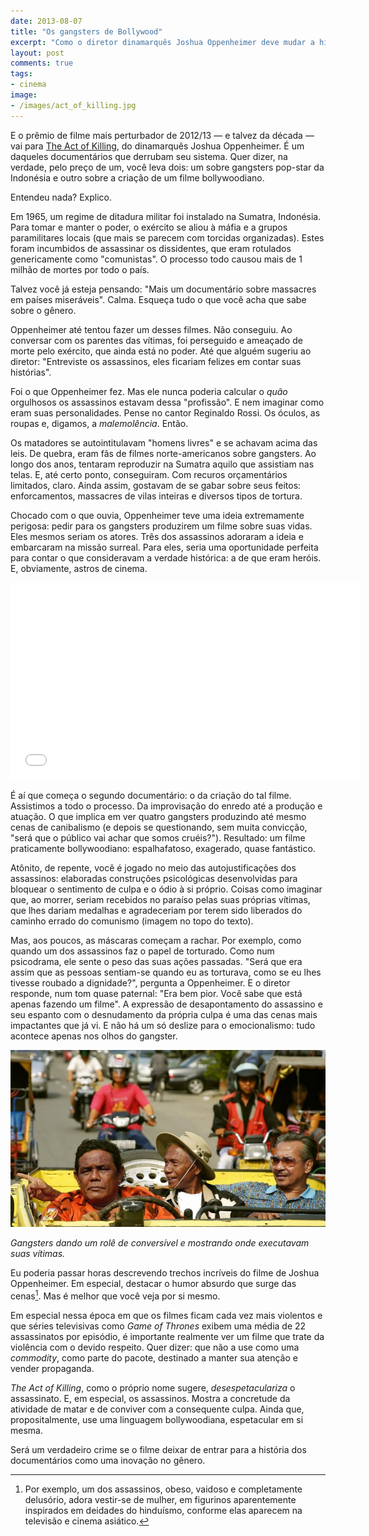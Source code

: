```yaml
---
date: 2013-08-07
title: "Os gangsters de Bollywood"
excerpt: "Como o diretor dinamarquês Joshua Oppenheimer deve mudar a história dos documentários com seu filme The Act of Killing"
layout: post
comments: true
tags:
- cinema
image:
- /images/act_of_killing.jpg
---
```



E o prêmio de filme mais perturbador de 2012/13 — e talvez da década — vai para [The Act of Killing](http://theactofkilling.com/), do dinamarquês Joshua Oppenheimer. É um daqueles documentários que derrubam seu sistema. Quer dizer, na verdade, pelo preço de um, você leva dois: um sobre gangsters pop-star da Indonésia e outro sobre a criação de um filme bollywoodiano.

Entendeu nada? Explico.

Em 1965, um regime de ditadura militar foi instalado na Sumatra, Indonésia. Para tomar e manter o poder, o exército se aliou à máfia e a grupos paramilitares locais (que mais se parecem com torcidas organizadas). Estes foram incumbidos de assassinar os dissidentes, que eram rotulados genericamente como "comunistas". O processo todo causou mais de 1 milhão de mortes por todo o país.

Talvez você já esteja pensando: "Mais um documentário sobre massacres em países miseráveis". Calma. Esqueça tudo o que você acha que sabe sobre o gênero.

Oppenheimer até tentou fazer um desses filmes. Não conseguiu. Ao conversar com os parentes das vítimas, foi perseguido e ameaçado de morte pelo exército, que ainda está no poder. Até que alguém sugeriu ao diretor: "Entreviste os assassinos, eles ficariam felizes em contar suas histórias".

Foi o que Oppenheimer fez. Mas ele nunca poderia calcular o *quão* orgulhosos os assassinos estavam dessa "profissão". E nem imaginar como eram suas personalidades. Pense no cantor Reginaldo Rossi. Os óculos, as roupas e, digamos, a *malemolência*. Então.

Os matadores se autointitulavam "homens livres" e se achavam acima das leis. De quebra, eram fãs de filmes norte-americanos sobre gangsters. Ao longo dos anos, tentaram reproduzir na Sumatra aquilo que assistiam nas telas. E, até certo ponto, conseguiram. Com recuros orçamentários limitados, claro. Ainda assim, gostavam de se gabar sobre seus feitos: enforcamentos, massacres de vilas inteiras e diversos tipos de tortura.

Chocado com o que ouvia, Oppenheimer teve uma ideia extremamente perigosa: pedir para os gangsters produzirem um filme sobre suas vidas. Eles mesmos seriam os atores. Três dos assassinos adoraram a ideia e embarcaram na missão surreal. Para eles, seria uma oportunidade perfeita para contar o que consideravam a verdade histórica: a de que eram heróis. E, obviamente, astros de cinema.

<iframe width="560" height="315" src="//www.youtube.com/embed/SD5oMxbMcHM" frameborder="0" allowfullscreen></iframe>

É aí que começa o segundo documentário: o da criação do tal filme. Assistimos a todo o processo. Da improvisação do enredo até a produção e atuação. O que implica em ver quatro gangsters produzindo até mesmo cenas de canibalismo (e depois se questionando, sem muita convicção, "será que o público vai achar que somos cruéis?"). Resultado: um filme praticamente bollywoodiano: espalhafatoso, exagerado, quase fantástico.

Atônito, de repente, você é jogado no meio das autojustificações dos assassinos: elaboradas construções psicológicas desenvolvidas para bloquear o sentimento de culpa e o ódio à si próprio. Coisas como imaginar que, ao morrer, seriam recebidos no paraíso pelas suas próprias vítimas, que lhes dariam medalhas e agradeceriam por terem sido liberados do caminho errado do comunismo (imagem no topo do texto).

Mas, aos poucos, as máscaras começam a rachar. Por exemplo, como quando um dos assassinos faz o papel de torturado. Como num psicodrama, ele sente o peso das suas ações passadas. "Será que era assim que as pessoas sentiam-se quando eu as torturava, como se eu lhes tivesse roubado a dignidade?", pergunta a Oppenheimer. E o diretor responde, num tom quase paternal: "Era bem pior. Você sabe que está apenas fazendo um filme". A expressão de desapontamento do assassino e seu espanto com o desnudamento da própria culpa é uma das cenas mais impactantes que já vi. E não há um só deslize para o emocionalismo: tudo acontece apenas nos olhos do gangster.

![Gangsters em seu conversível](/images/killing02.jpg)

*Gangsters dando um rolê de conversível e mostrando onde executavam suas vítimas.*

Eu poderia passar horas descrevendo trechos incríveis do filme de Joshua Oppenheimer. Em especial, destacar o humor absurdo que surge das cenas[^1]. Mas é melhor que você veja por si mesmo.

Em especial nessa época em que os filmes ficam cada vez mais violentos e que séries televisivas como *Game of Thrones* exibem uma média de 22 assassinatos por episódio, é importante realmente ver um filme que trate da violência com o devido respeito. Quer dizer: que não a use como uma *commodity*, como parte do pacote, destinado a manter sua atenção e vender propaganda.

*The Act of Killing*, como o próprio nome sugere, *desespetaculariza* o assassinato. E, em especial, os assassinos. Mostra a concretude da atividade de matar e de conviver com a consequente culpa. Ainda que, propositalmente, use uma linguagem bollywoodiana, espetacular em si mesma.

Será um verdadeiro crime se o filme deixar de entrar para a história dos documentários como uma inovação no gênero.

[^1]: Por exemplo, um dos assassinos, obeso, vaidoso e completamente delusório, adora vestir-se de mulher, em figurinos aparentemente inspirados em deidades do hinduísmo, conforme elas aparecem na televisão e cinema asiático.